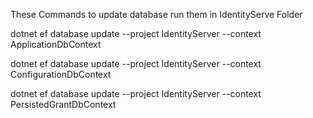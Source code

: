 These Commands to update database run them in IdentityServe Folder

dotnet ef database update --project IdentityServer --context ApplicationDbContext

dotnet ef database update --project IdentityServer --context ConfigurationDbContext

dotnet ef database update --project IdentityServer --context PersistedGrantDbContext